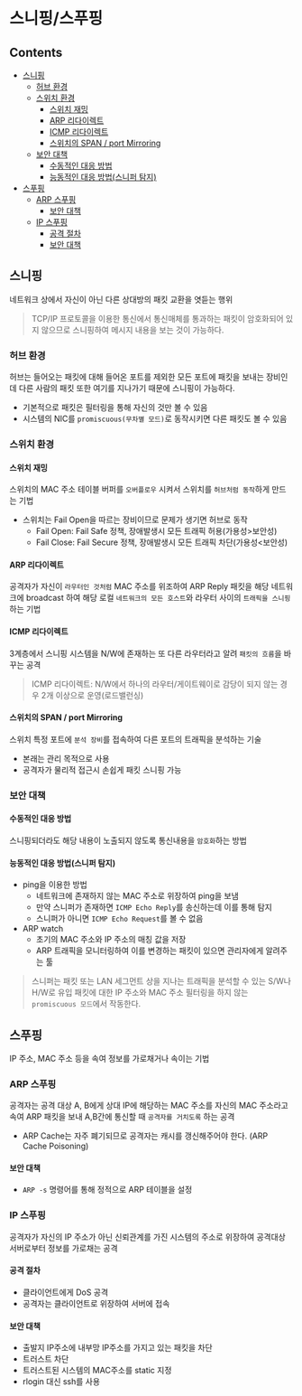 스니핑/스푸핑
===

Contents
---

- [스니핑](#스니핑)
  - [허브 환경](#허브-환경)
  - [스위치 환경](#스위치-환경)
    - [스위치 재밍](#스위치-재밍)
    - [ARP 리다이렉트](#arp-리다이렉트)
    - [ICMP 리다이렉트](#icmp-리다이렉트)
    - [스위치의 SPAN / port Mirroring](#스위치의-span--port-mirroring)
  - [보안 대책](#보안-대책)
    - [수동적인 대응 방법](#수동적인-대응-방법)
    - [능동적인 대응 방법(스니퍼 탐지)](#능동적인-대응-방법스니퍼-탐지)
- [스푸핑](#스푸핑)
  - [ARP 스푸핑](#arp-스푸핑)
    - [보안 대책](#보안-대책1)
  - [IP 스푸핑](#ip-스푸핑)
    - [공격 절차](#공격-절차)
    - [보안 대책](#보안-대책2)


스니핑
---

네트워크 상에서 자신이 아닌 다른 상대방의 패킷 교환을 엿듣는 행위

> TCP/IP 프로토콜을 이용한 통신에서 통신매체를 통과하는 패킷이 암호화되어 있지 않으므로 스니핑하여 메시지 내용을 보는 것이 가능하다.

### 허브 환경

허브는 들어오는 패킷에 대해 들어온 포트를 제외한 모든 포트에 패킷을 보내는 장비인데 다른 사람의 패킷 또한 여기를 지나가기 때문에 스니핑이 가능하다.

- 기본적으로 패킷은 필터링을 통해 자신의 것만 볼 수 있음
- 시스템의 NIC를 `promiscuous(무차별 모드)`로 동작시키면 다른 패킷도 볼 수 있음

### 스위치 환경

#### 스위치 재밍

스위치의 MAC 주소 테이블 버퍼를 `오버플로우` 시켜서 스위치를 `허브처럼 동작`하게 만드는 기법

- 스위치는 Fail Open을 따르는 장비이므로 문제가 생기면 허브로 동작
  - Fail Open: Fail Safe 정책, 장애발생시 모든 트래픽 허용(가용성>보안성)
  - Fail Close: Fail Secure 정책, 장애발생시 모든 트래픽 차단(가용성<보안성)

#### ARP 리다이렉트

공격자가 자신이 `라우터인 것처럼` MAC 주소를 위조하여 ARP Reply 패킷을 해당 네트워크에
broadcast 하여 해당 로컬 `네트워크의 모든 호스트`와 라우터 사이의 `트래픽을 스니핑`하는 기법

#### ICMP 리다이렉트

3계층에서 스니핑 시스템을 N/W에 존재하는 또 다른 라우터라고 알려 `패킷의 흐름`을 바꾸는 공격

> ICMP 리다이렉트: N/W에서 하나의 라우터/게이트웨이로 감당이 되지 않는 경우 2개 이상으로 운영(로드밸런싱)

#### 스위치의 SPAN / port Mirroring

스위치 특정 포트에 `분석 장비`를 접속하여 다른 포트의 트래픽을 분석하는 기술

- 본래는 관리 목적으로 사용
- 공격자가 물리적 접근시 손쉽게 패킷 스니핑 가능

### 보안 대책

#### 수동적인 대응 방법

스니핑되더라도 해당 내용이 노출되지 않도록 통신내용을 `암호화`하는 방법

#### 능동적인 대응 방법(스니퍼 탐지)

- ping을 이용한 방법
  - 네트워크에 존재하지 않는 MAC 주소로 위장하여 ping을 보냄
  - 만약 스니퍼가 존재하면 `ICMP Echo Reply`를 송신하는데 이를 통해 탐지
  - 스니퍼가 아니면 `ICMP Echo Request`를 볼 수 없음
- ARP watch
  - 초기의 MAC 주소와 IP 주소의 매칭 값을 저장
  - ARP 트래픽을 모니터링하여 이를 변경하는 패킷이 있으면 관리자에게 알려주는 툴

> 스니퍼는 패킷 또는 LAN 세그먼트 상을 지나는 트래픽을 분석할 수 있는 S/W나 H/W로 유입 패킷에 대한 IP 주소와 MAC 주소 필터링을 하지 않는 `promiscuous 모드`에서 작동한다.

스푸핑
---

IP 주소, MAC 주소 등을 속여 정보를 가로채거나 속이는 기법

### ARP 스푸핑

공격자는 공격 대상 A, B에게 상대 IP에 해당하는 MAC 주소를 자신의 MAC 주소라고 속여 ARP 패킷을 보내 A,B간에 통신할 때 `공격자를 거치도록` 하는 공격

- ARP Cache는 자주 폐기되므로 공격자는 캐시를 갱신해주어야 한다. (ARP Cache Poisoning) 

#### 보안 대책

- `ARP -s` 명령어를 통해 정적으로 ARP 테이블을 설정

### IP 스푸핑

공격자가 자신의 IP 주소가 아닌 신뢰관계를 가진 시스템의 주소로 위장하여 공격대상 서버로부터 정보를 가로채는 공격

#### 공격 절차

- 클라이언트에게 DoS 공격
- 공격자는 클라이언트로 위장하여 서버에 접속

#### 보안 대책

- 출발지 IP주소에 내부망 IP주소를 가지고 있는 패킷을 차단
- 트러스트 차단
- 트러스트된 시스템의 MAC주소를 static 지정
- rlogin 대신 ssh를 사용

